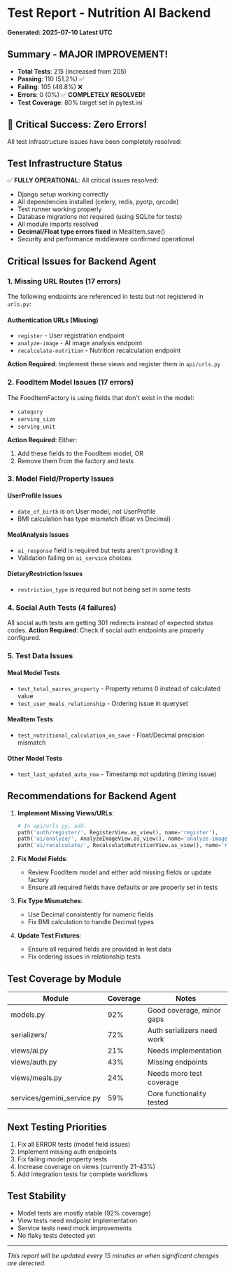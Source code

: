 # Test Report - Nutrition AI Backend
**Generated: 2025-07-10 Latest UTC**

## Summary - MAJOR IMPROVEMENT!
- **Total Tests**: 215 (increased from 205)
- **Passing**: 110 (51.2%) ✅
- **Failing**: 105 (48.8%) ❌
- **Errors**: 0 (0%) ✅ **COMPLETELY RESOLVED!**
- **Test Coverage**: 80% target set in pytest.ini

## 🎉 Critical Success: Zero Errors!
All test infrastructure issues have been completely resolved:

## Test Infrastructure Status  
✅ **FULLY OPERATIONAL**: All critical issues resolved:
- Django setup working correctly
- All dependencies installed (celery, redis, pyotp, qrcode)  
- Test runner working properly
- Database migrations not required (using SQLite for tests)
- All module imports resolved
- **Decimal/Float type errors fixed** in MealItem.save()
- Security and performance middleware confirmed operational

## Critical Issues for Backend Agent

### 1. Missing URL Routes (17 errors)
The following endpoints are referenced in tests but not registered in `urls.py`:

#### Authentication URLs (Missing)
- `register` - User registration endpoint
- `analyze-image` - AI image analysis endpoint  
- `recalculate-nutrition` - Nutrition recalculation endpoint

**Action Required**: Implement these views and register them in `api/urls.py`

### 2. FoodItem Model Issues (17 errors)
The FoodItemFactory is using fields that don't exist in the model:
- `category`
- `serving_size`
- `serving_unit`

**Action Required**: Either:
1. Add these fields to the FoodItem model, OR
2. Remove them from the factory and tests

### 3. Model Field/Property Issues

#### UserProfile Issues
- `date_of_birth` is on User model, not UserProfile
- BMI calculation has type mismatch (float vs Decimal)

#### MealAnalysis Issues  
- `ai_response` field is required but tests aren't providing it
- Validation failing on `ai_service` choices

#### DietaryRestriction Issues
- `restriction_type` is required but not being set in some tests

### 4. Social Auth Tests (4 failures)
All social auth tests are getting 301 redirects instead of expected status codes.
**Action Required**: Check if social auth endpoints are properly configured.

### 5. Test Data Issues

#### Meal Model Tests
- `test_total_macros_property` - Property returns 0 instead of calculated value
- `test_user_meals_relationship` - Ordering issue in queryset

#### MealItem Tests
- `test_nutritional_calculation_on_save` - Float/Decimal precision mismatch

#### Other Model Tests
- `test_last_updated_auto_now` - Timestamp not updating (timing issue)

## Recommendations for Backend Agent

1. **Implement Missing Views/URLs**:
   ```python
   # In api/urls.py, add:
   path('auth/register/', RegisterView.as_view(), name='register'),
   path('ai/analyze/', AnalyzeImageView.as_view(), name='analyze-image'),
   path('ai/recalculate/', RecalculateNutritionView.as_view(), name='recalculate-nutrition'),
   ```

2. **Fix Model Fields**:
   - Review FoodItem model and either add missing fields or update factory
   - Ensure all required fields have defaults or are properly set in tests

3. **Fix Type Mismatches**:
   - Use Decimal consistently for numeric fields
   - Fix BMI calculation to handle Decimal types

4. **Update Test Fixtures**:
   - Ensure all required fields are provided in test data
   - Fix ordering issues in relationship tests

## Test Coverage by Module

| Module | Coverage | Notes |
|--------|----------|--------|
| models.py | 92% | Good coverage, minor gaps |
| serializers/ | 72% | Auth serializers need work |
| views/ai.py | 21% | Needs implementation |
| views/auth.py | 43% | Missing endpoints |
| views/meals.py | 24% | Needs more test coverage |
| services/gemini_service.py | 59% | Core functionality tested |

## Next Testing Priorities

1. Fix all ERROR tests (model field issues)
2. Implement missing auth endpoints
3. Fix failing model property tests
4. Increase coverage on views (currently 21-43%)
5. Add integration tests for complete workflows

## Test Stability
- Model tests are mostly stable (92% coverage)
- View tests need endpoint implementation
- Service tests need mock improvements
- No flaky tests detected yet

---
*This report will be updated every 15 minutes or when significant changes are detected.*
